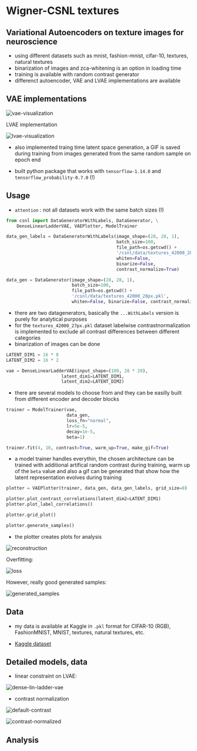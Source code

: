 # Wigner-CSNL textures

## Variational Autoencoders on texture images for neuroscience

* using different datasets such as mnist, fashion-mnist, cifar-10, textures, natural textures
* binarization of images and zca-whitening is an option in loading time
* training is available with random contrast generator
* differenct autoencoder, VAE and LVAE implementations are available

## VAE implementations

![vae-visualization](./data/vae_keras.png)

LVAE implementation

![lvae-visualization](./data/dense_lvae_keras.png)

* also implemented traing time latent space generation, a GIF is saved during training from images generated from the same random sample on epoch end

* built python package that works with `tensorflow-1.14.0` and `tensorflow_probability-0.7.0` (!)

## Usage

* `attention` : not all datasets work with the same batch sizes (!)

```python
from csnl import DataGeneratorWithLabels, DataGenerator, \
    DenseLinearLadderVAE, VAEPlotter, ModelTrainer

data_gen_labels = DataGeneratorWithLabels(image_shape=(28, 28, 1),
                                          batch_size=100,
                                          file_path=os.getcwd() +
                                          '/csnl/data/textures_42000_28px.pkl',
                                          whiten=False, 
                                          binarize=False,
                                          contrast_normalize=True)

data_gen = DataGenerator(image_shape=(28, 28, 1),
                         batch_size=100,
                         file_path=os.getcwd() +
                         '/csnl/data/textures_42000_28px.pkl',
                         whiten=False, binarize=False, contrast_normalize=True)

```

* there are two datagenerators, basically the `...WithLabels` version is purely for analytical purposes
* for the `textures_42000_27px.pkl` dataset labelwise contrastnormalization is implemented to exclude all contrast differences between different categories
* binarization of images can be done

```python
LATENT_DIM1 = 16 * 8
LATENT_DIM2 = 16 * 2

vae = DenseLinearLadderVAE(input_shape=(100, 28 * 28),
                     latent_dim1=LATENT_DIM1,
                     latent_dim2=LATENT_DIM2)
```

* there are several models to choose from and they can be easilly built from different encoder and decoder blocks

```python
trainer = ModelTrainer(vae,
                       data_gen,
                       loss_fn="normal",
                       lr=5e-5,
                       decay=1e-5,
                       beta=1)

trainer.fit(4, 10, contrast=True, warm_up=True, make_gif=True)
```

* a model trainer handles everythin, the chosen architecture can be trained with additional artifical random contrast during training, warm up of the `beta` value and also a gif can be generated that show how the latent representation evolves during training

```python
plotter = VAEPlotter(trainer, data_gen, data_gen_labels, grid_size=8)

plotter.plot_contrast_correlations(latent_dim2=LATENT_DIM1)
plotter.plot_label_correlations()

plotter.grid_plot()

plotter.generate_samples()
```

* the plotter creates plots for analysis

![reconstruction](./OLD_RESULTS/21_DenseLinearLadderVAE_textures_noContrastNorm/reconstrunction_samples.png)

Overfitting:

![loss](./OLD_RESULTS/21_DenseLinearLadderVAE_textures_noContrastNorm/loss.png)

However, really good generated samples:

![generated_samples](./OLD_RESULTS/21_DenseLinearLadderVAE_textures_noContrastNorm/generated_samples.png)

## Data

* my data is available at Kaggle in `.pkl` format for CIFAR-10 (RGB), FashionMNIST, MNIST, textures, natural textures, etc.

* [Kaggle dataset](https://www.kaggle.com/dumbo666/wigner-csnl-textures-mnist-format)

## Detailed models, data

* linear constraint on LVAE:

![dense-lin-ladder-vae](data/DenseLinLinLadderVAE_vertical.png)

* contrast normalization

![default-contrast](data/default_contrast.png)

![contrast-normalized](data/normalized_contrast.png)

## Analysis

